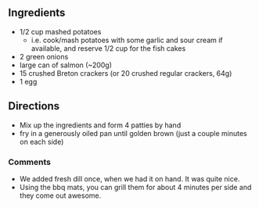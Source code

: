 ## Ingredients
- 1/2 cup mashed potatoes
  - i.e. cook/mash potatoes with some garlic and sour cream if available, and reserve 1/2 cup for the fish cakes
- 2 green onions
- large can of salmon (~200g)
- 15 crushed Breton crackers (or 20 crushed regular crackers, 64g)
- 1 egg

## Directions
- Mix up the ingredients and form 4 patties by hand
- fry in a generously oiled pan until golden brown (just a couple minutes on each side)

### Comments
- We added fresh dill once, when we had it on hand. It was quite nice.
- Using the bbq mats, you can grill them for about 4 minutes per side and they come out awesome.
